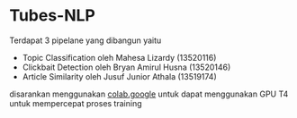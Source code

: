 # Tubes-NLP

Terdapat 3 pipelane yang dibangun yaitu

- Topic Classification oleh Mahesa Lizardy (13520116)
- Clickbait Detection oleh Bryan Amirul Husna (13520146)
- Article Similarity oleh Jusuf Junior Athala (13519174)

disarankan menggunakan [colab.google](https://colab.google/) untuk dapat menggunakan GPU T4 untuk mempercepat proses training
